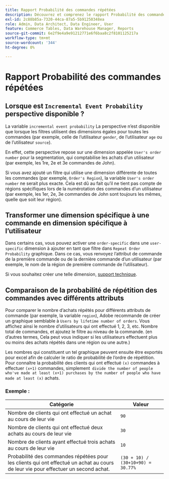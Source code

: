 ```yaml
---
title: Rapport Probabilité des commandes répétées
description: Découvrez et comprenez le rapport Probabilité des commandes répétées .
exl-id: 2c88b85a-7320-44ca-87a5-5b91250348ea
role: Admin, Data Architect, Data Engineer, User
feature: Commerce Tables, Data Warehouse Manager, Reports
source-git-commit: 6e2f9e4a9e91212771e6f6baa8c2f8101125217a
workflow-type: tm+mt
source-wordcount: '344'
ht-degree: 0%

---
```


# Rapport Probabilité des commandes répétées

## Lorsque est `Incremental Event Probability` perspective disponible ?

La variable `incremental event probability` La perspective n’est disponible que lorsque les filtres utilisent des dimensions égales pour toutes les commandes (par exemple, celle de l’utilisateur `gender`, de l’utilisateur `age` ou de l’utilisateur `source`).

En effet, cette perspective repose sur une dimension appelée `User's order number` pour la segmentation, qui comptabilise les achats d’un utilisateur (par exemple, les 1re, 2e et 3e commandes de John).

Si vous avez ajouté un filtre qui utilise une dimension différente de toutes les commandes (par exemple, `Order's Region`), la variable `User's order number` ne serait plus exacte. Cela est dû au fait qu’il ne tient pas compte de régions spécifiques lors de la numérotation des commandes d’un utilisateur (par exemple, les 1er, 2e, 3e commandes de John sont toujours les mêmes, quelle que soit leur région).

## Transformer une dimension spécifique à une commande en dimension spécifique à l’utilisateur

Dans certains cas, vous pouvez activer une `order-specific` dans une `user-specific` dimension à ajouter en tant que filtre dans `Repeat Order Probability` graphique. Dans ce cas, vous renvoyez l’attribut de commande de la première commande ou de la dernière commande d’un utilisateur (par exemple, le nom de la région de première commande de l’utilisateur).

Si vous souhaitez créer une telle dimension, [support technique](https://experienceleague.adobe.com/docs/commerce-knowledge-base/kb/troubleshooting/miscellaneous/mbi-service-policies.html).

## Comparaison de la probabilité de répétition des commandes avec différents attributs

Pour comparer le nombre d’achats répétés pour différents attributs de commande (par exemple, la variable `region`), Adobe recommande de créer un graphique semblable à `Users by lifetime number of orders`. Vous affichez ainsi le nombre d’utilisateurs qui ont effectué 1, 2, 3, etc. Nombre total de commandes, et ajoutez le filtre au niveau de la commande. (en d’autres termes, Cela peut vous indiquer si les utilisateurs effectuent plus ou moins des achats répétés dans une région ou une autre.)

Les nombres qui constituent un tel graphique peuvent ensuite être exportés pour excel afin de calculer le ratio de probabilité de l’ordre de répétition. Pour connaître la probabilité des clients qui ont effectué `(x)` commandes à effectuer `(x+1)` commandes, simplement` divide the number of people who've made at least (x+1) purchases by the number of people who have made at least (x)` achats.

### Exemple :

| Catégorie | Valeur |
|---|---|
| Nombre de clients qui ont effectué un achat au cours de leur vie | `90` |
| Nombre de clients qui ont effectué deux achats au cours de leur vie | `30` |
| Nombre de clients ayant effectué trois achats au cours de leur vie | `10` |
| Probabilité des commandes répétées pour les clients qui ont effectué un achat au cours de leur vie pour effectuer un second achat. | `(30 + 10) / (30+10+90) = 30.77%` |
